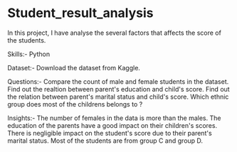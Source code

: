 # Student_result_analysis

In this project, I have analyse the several factors that affects the score of the students.

Skills:-
Python

Dataset:-
Download the dataset from Kaggle.

Questions:-
Compare the count of male and female students in the dataset.
Find out the realtion between parent's education and child's score.
Find out the relation between parent's marital status and child's score.
Which ethnic group does most of the childrens belongs to ?

Insights:-
The number of females in the data is more than the males.
The education of the parents have a good impact on their children's scores.
There is negligible impact on the student's score due to their parent's marital status.
Most of the students are from group C and group D.
